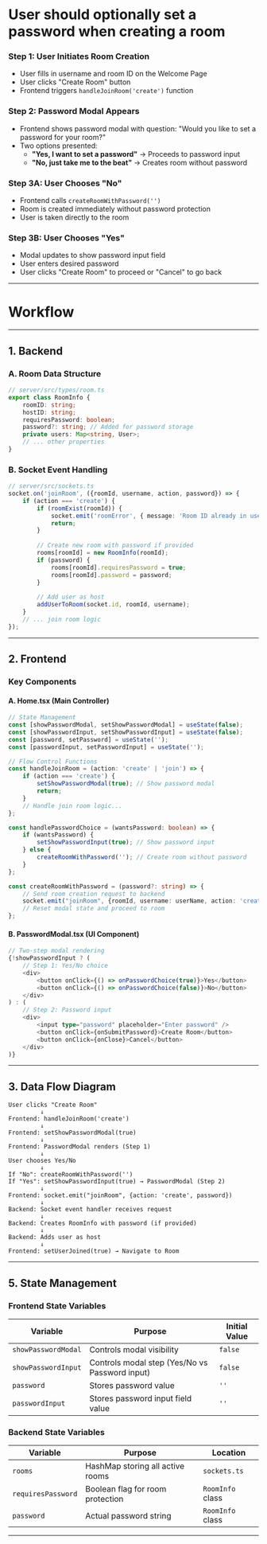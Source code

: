 # User should optionally set a password when creating a room

### **Step 1: User Initiates Room Creation**
- User fills in username and room ID on the Welcome Page
- User clicks "Create Room" button
- Frontend triggers `handleJoinRoom('create')` function

### **Step 2: Password Modal Appears**
- Frontend shows password modal with question: "Would you like to set a password for your room?"
- Two options presented:
  - **"Yes, I want to set a password"** → Proceeds to password input
  - **"No, just take me to the beat"** → Creates room without password

### **Step 3A: User Chooses "No"**
- Frontend calls `createRoomWithPassword('')` 
- Room is created immediately without password protection
- User is taken directly to the room

### **Step 3B: User Chooses "Yes"**
- Modal updates to show password input field
- User enters desired password
- User clicks "Create Room" to proceed or "Cancel" to go back

---

# Workflow
---

## 1. **Backend**

### **A. Room Data Structure**
```typescript
// server/src/types/room.ts
export class RoomInfo {
    roomID: string;
    hostID: string;
    requiresPassword: boolean;
    password?: string; // Added for password storage
    private users: Map<string, User>;
    // ... other properties
}
```

### **B. Socket Event Handling**
```typescript
// server/src/sockets.ts
socket.on('joinRoom', ({roomId, username, action, password}) => {
    if (action === 'create') {
        if (roomExist(roomId)) {
            socket.emit('roomError', { message: 'Room ID already in use' });
            return;
        }
        
        // Create new room with password if provided
        rooms[roomId] = new RoomInfo(roomId);
        if (password) {
            rooms[roomId].requiresPassword = true;
            rooms[roomId].password = password;
        }
        
        // Add user as host
        addUserToRoom(socket.id, roomId, username);
    }
    // ... join room logic
});
```

---

## 2. **Frontend**

### **Key Components**

#### **A. Home.tsx (Main Controller)**
```typescript
// State Management
const [showPasswordModal, setShowPasswordModal] = useState(false);
const [showPasswordInput, setShowPasswordInput] = useState(false);
const [password, setPassword] = useState('');
const [passwordInput, setPasswordInput] = useState('');

// Flow Control Functions
const handleJoinRoom = (action: 'create' | 'join') => {
    if (action === 'create') {
        setShowPasswordModal(true); // Show password modal
        return;
    }
    // Handle join room logic...
};

const handlePasswordChoice = (wantsPassword: boolean) => {
    if (wantsPassword) {
        setShowPasswordInput(true); // Show password input
    } else {
        createRoomWithPassword(''); // Create room without password
    }
};

const createRoomWithPassword = (password?: string) => {
    // Send room creation request to backend
    socket.emit("joinRoom", {roomId, username: userName, action: 'create', password});
    // Reset modal state and proceed to room
};
```

#### **B. PasswordModal.tsx (UI Component)**
```typescript
// Two-step modal rendering
{!showPasswordInput ? (
    // Step 1: Yes/No choice
    <div>
        <button onClick={() => onPasswordChoice(true)}>Yes</button>
        <button onClick={() => onPasswordChoice(false)}>No</button>
    </div>
) : (
    // Step 2: Password input
    <div>
        <input type="password" placeholder="Enter password" />
        <button onClick={onSubmitPassword}>Create Room</button>
        <button onClick={onClose}>Cancel</button>
    </div>
)}
```

---

## 3. **Data Flow Diagram**

```
User clicks "Create Room"
         ↓
Frontend: handleJoinRoom('create')
         ↓
Frontend: setShowPasswordModal(true)
         ↓
Frontend: PasswordModal renders (Step 1)
         ↓
User chooses Yes/No
         ↓
If "No": createRoomWithPassword('')
If "Yes": setShowPasswordInput(true) → PasswordModal (Step 2)
         ↓
Frontend: socket.emit("joinRoom", {action: 'create', password})
         ↓
Backend: Socket event handler receives request
         ↓
Backend: Creates RoomInfo with password (if provided)
         ↓
Backend: Adds user as host
         ↓
Frontend: setUserJoined(true) → Navigate to Room
```

---

## 5. **State Management**

### **Frontend State Variables**
| Variable | Purpose | Initial Value |
|----------|---------|---------------|
| `showPasswordModal` | Controls modal visibility | `false` |
| `showPasswordInput` | Controls modal step (Yes/No vs Password input) | `false` |
| `password` | Stores password value | `''` |
| `passwordInput` | Stores password input field value | `''` |

### **Backend State Variables**
| Variable | Purpose | Location |
|----------|---------|----------|
| `rooms` | HashMap storing all active rooms | `sockets.ts` |
| `requiresPassword` | Boolean flag for room protection | `RoomInfo` class |
| `password` | Actual password string | `RoomInfo` class |

---
